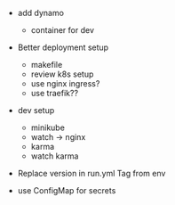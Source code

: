 - add dynamo

  - container for dev

- Better deployment setup

  - makefile
  - review k8s setup
  - use nginx ingress?
  - use traefik??

- dev setup

  - minikube
  - watch -> nginx
  - karma
  - watch karma

- Replace version in run.yml Tag from env
- use ConfigMap for secrets

